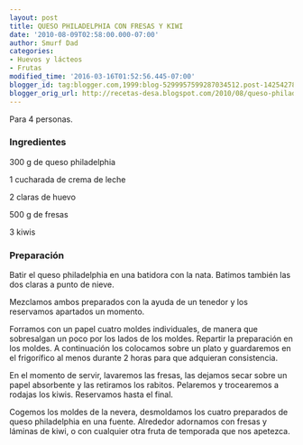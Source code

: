 ```yaml
---
layout: post
title: QUESO PHILADELPHIA CON FRESAS Y KIWI
date: '2010-08-09T02:58:00.000-07:00'
author: Smurf Dad
categories:
- Huevos y lácteos
- Frutas
modified_time: '2016-03-16T01:52:56.445-07:00'
blogger_id: tag:blogger.com,1999:blog-5299957599287034512.post-1425427840303176371
blogger_orig_url: http://recetas-desa.blogspot.com/2010/08/queso-philadelphia-con-fresas-y-kiwi.html
---
```


Para 4 personas.

<h3>Ingredientes</h3>
300 g de queso philadelphia

1 cucharada de crema de leche

2 claras de huevo

500 g de fresas

3 kiwis



<h3>Preparación</h3>
Batir el queso philadelphia en una batidora con la nata. Batimos también las dos claras a punto de nieve.

Mezclamos ambos preparados con la ayuda de un tenedor y los reservamos apartados un momento.



Forramos con un papel cuatro moldes individuales, de manera que sobresalgan un poco por los lados de los moldes. Repartir la preparación en los moldes. A continuación los colocamos sobre un plato y guardaremos en el frigorífico al menos durante 2 horas para que adquieran consistencia.



En el momento de servir, lavaremos las fresas, las dejamos secar sobre un papel absorbente y las retiramos los rabitos. Pelaremos y trocearemos a rodajas los kiwis. Reservamos hasta el final.



Cogemos los moldes de la nevera, desmoldamos los cuatro preparados de queso philadelphia en una fuente. Alrededor adornamos con fresas y láminas de kiwi, o con cualquier otra fruta de temporada que nos apetezca.